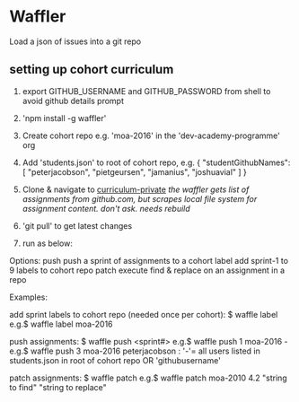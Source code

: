 # Waffler
Load a json of issues into a git repo

## setting up cohort curriculum

1. export GITHUB_USERNAME and GITHUB_PASSWORD from shell 
  to avoid github details prompt

2. 'npm install -g waffler'

3. Create cohort repo e.g. 'moa-2016' in the 'dev-academy-programme' org

4. Add 'students.json' to root of cohort repo, e.g.
  {
    "studentGithubNames": [
      "peterjacobson",
      "pietgeursen",
      "jamanius",
      "joshuavial"
    ]
  }

5. Clone & navigate to [curriculum-private](https://github.com/dev-academy-programme/curriculum-private) *the waffler gets list of assignments from github.com, but scrapes local file system for assignment content. don't ask. needs rebuild*

6. 'git pull' to get latest changes

7. run as below:

Options:
  push      push a sprint of assignments to a cohort
  label     add sprint-1 to 9 labels to cohort repo
  patch     execute find & replace on an assignment in a repo

Examples:
  
  add sprint labels to cohort repo (needed once per cohort):
        $ waffle label <cohort>
    e.g.$ waffle label moa-2016

  push assignments:
        $ waffle push <sprint#> <cohort> <members>
    e.g.$ waffle push 1 moa-2016 -  
    e.g.$ waffle push 3 moa-2016 peterjacobson
    <members>: '-'= all users listed in students.json in root of cohort repo OR 'githubusername' 

  patch assignments:
        $ waffle patch <cohort> <assignment number> <string to find> <string to replace>
    e.g.$ waffle patch moa-2010 4.2 "string to find" "string to replace"